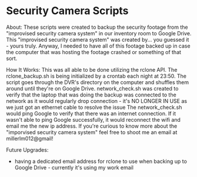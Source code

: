 # Security Camera Scripts
About: These scripts were created to backup the security footage from the "improvised security camera system" in our inventory room to Google Drive.
This "improvised security camera system" was created by... you guessed it - yours truly.
Anyway, I needed to have all of this footage backed up in case the computer that was hosting the footage crashed or something of that sort.

How It Works:
This was all able to be done utilizing the rclone API. The rclone_backup.sh is being initialized by a crontab each night at 23:50.
The script goes through the DVR's directory on the computer and shuffles them around until they're on Google Drive.
network_check.sh was created to verify that the laptop that was doing the backup was connected to the network as it would regularly drop connection - it's NO LONGER IN USE as we just got an ethernet cable to resolve the issue
The network_check.sh would ping Google to verify that there was an internet connection. If it wasn't able to ping Google successfully, it would reconnect the wifi and email me the new ip address.
If you're curious to know more about the "imporvised security camera system" feel free to shoot me an email at millerlm012@gmail!

Future Upgrades:
- having a dedicated email address for rclone to use when backing up to Google Drive - currently it's using my work email
